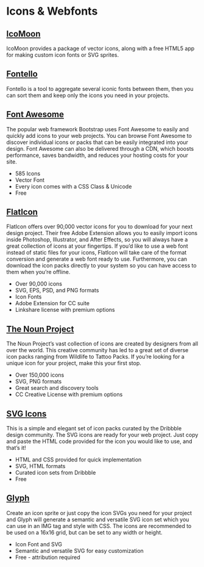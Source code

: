 # Icons & Webfonts

## [IcoMoon](https://icomoon.io)  
IcoMoon provides a package of vector icons, along with a free HTML5 app for making custom icon fonts or SVG sprites.

## [Fontello](http://fontello.com)  
Fontello is a tool to aggregate several iconic fonts between them, then you can sort them and keep only the icons you need in your projects.

## [Font Awesome](http://fontawesome.io)  
The popular web framework Bootstrap uses Font Awesome to easily and quickly add icons to your web projects. You can browse Font Awesome to discover individual icons or packs that can be easily integrated into your design. Font Awesome can also be delivered through a CDN, which boosts performance, saves bandwidth, and reduces your hosting costs for your site.
- 585 Icons
- Vector Font
- Every icon comes with a CSS Class & Unicode
- Free

## [FlatIcon](https://www.flaticon.com)  
FlatIcon offers over 90,000 vector icons for you to download for your next design project. Their free Adobe Extension allows you to easily import icons inside Photoshop, Illustrator, and After Effects, so you will always have a great collection of icons at your fingertips. If you’d like to use a web font instead of static files for your icons, FlatIcon will take care of the format conversion and generate a web font ready to use. Furthermore, you can download the icon packs directly to your system so you can have access to them when you’re offline.
- Over 90,000 icons
- SVG, EPS, PSD, and PNG formats
- Icon Fonts
- Adobe Extension for CC suite
- Linkshare license with premium options

## [The Noun Project](https://thenounproject.com)  
The Noun Project’s vast collection of icons are created by designers from all over the world. This creative community has led to a great set of diverse icon packs ranging from Wildlife to Tattoo Packs. If you’re looking for a unique icon for your project, make this your first stop.  
- Over 150,000 icons
- SVG, PNG formats
- Great search and discovery tools
- CC Creative License with premium options

## [SVG Icons](http://svgicons.sparkk.fr)  
This is a simple and elegant set of icon packs curated by the Dribbble design community. The SVG icons are ready for your web project. Just copy and paste the HTML code provided for the icon you would like to use, and that’s it!  
- HTML and CSS provided for quick implementation
- SVG, HTML formats
- Curated icon sets from Dribbble
- Free

## [Glyph](http://glyph.smarticons.co)  
Create an icon sprite or just copy the icon SVGs you need for your project and Glyph will generate a semantic and versatile SVG icon set which you can use in an IMG tag and style with CSS. The icons are recommended to be used on a 16x16 grid, but can be set to any width or height.  
- Icon Font and SVG
- Semantic and versatile SVG for easy customization
- Free - attribution required
